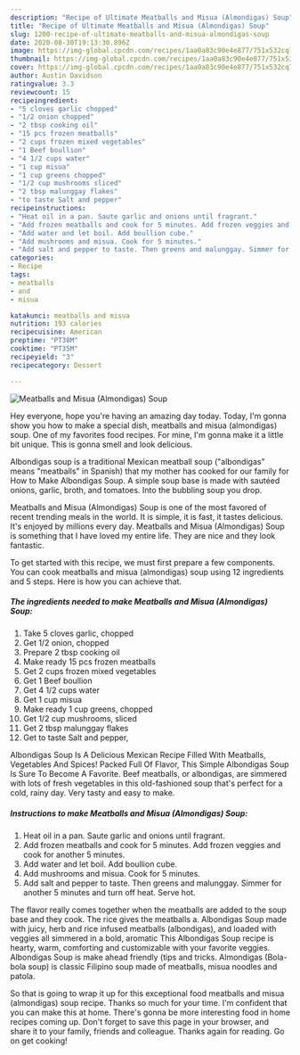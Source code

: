 ```yaml
---
description: "Recipe of Ultimate Meatballs and Misua (Almondigas) Soup"
title: "Recipe of Ultimate Meatballs and Misua (Almondigas) Soup"
slug: 1200-recipe-of-ultimate-meatballs-and-misua-almondigas-soup
date: 2020-08-30T19:13:30.896Z
image: https://img-global.cpcdn.com/recipes/1aa0a83c90e4e877/751x532cq70/meatballs-and-misua-almondigas-soup-recipe-main-photo.jpg
thumbnail: https://img-global.cpcdn.com/recipes/1aa0a83c90e4e877/751x532cq70/meatballs-and-misua-almondigas-soup-recipe-main-photo.jpg
cover: https://img-global.cpcdn.com/recipes/1aa0a83c90e4e877/751x532cq70/meatballs-and-misua-almondigas-soup-recipe-main-photo.jpg
author: Austin Davidson
ratingvalue: 3.3
reviewcount: 15
recipeingredient:
- "5 cloves garlic chopped"
- "1/2 onion chopped"
- "2 tbsp cooking oil"
- "15 pcs frozen meatballs"
- "2 cups frozen mixed vegetables"
- "1 Beef boullion"
- "4 1/2 cups water"
- "1 cup misua"
- "1 cup greens chopped"
- "1/2 cup mushrooms sliced"
- "2 tbsp malunggay flakes"
- "to taste Salt and pepper"
recipeinstructions:
- "Heat oil in a pan. Saute garlic and onions until fragrant."
- "Add frozen meatballs and cook for 5 minutes. Add frozen veggies and cook for another 5 minutes."
- "Add water and let boil. Add boullion cube."
- "Add mushrooms and misua. Cook for 5 minutes."
- "Add salt and pepper to taste. Then greens and malunggay. Simmer for another 5 minutes and turn off heat. Serve hot."
categories:
- Recipe
tags:
- meatballs
- and
- misua

katakunci: meatballs and misua 
nutrition: 193 calories
recipecuisine: American
preptime: "PT38M"
cooktime: "PT35M"
recipeyield: "3"
recipecategory: Dessert

---
```



![Meatballs and Misua (Almondigas) Soup](https://img-global.cpcdn.com/recipes/1aa0a83c90e4e877/751x532cq70/meatballs-and-misua-almondigas-soup-recipe-main-photo.jpg)

Hey everyone, hope you're having an amazing day today. Today, I'm gonna show you how to make a special dish, meatballs and misua (almondigas) soup. One of my favorites food recipes. For mine, I'm gonna make it a little bit unique. This is gonna smell and look delicious.

Albondigas soup is a traditional Mexican meatball soup (&#34;albondigas&#34; means &#34;meatballs&#34; in Spanish) that my mother has cooked for our family for How to Make Albondigas Soup. A simple soup base is made with sautéed onions, garlic, broth, and tomatoes. Into the bubbling soup you drop.

Meatballs and Misua (Almondigas) Soup is one of the most favored of recent trending meals in the world. It is simple, it is fast, it tastes delicious. It's enjoyed by millions every day. Meatballs and Misua (Almondigas) Soup is something that I have loved my entire life. They are nice and they look fantastic.


To get started with this recipe, we must first prepare a few components. You can cook meatballs and misua (almondigas) soup using 12 ingredients and 5 steps. Here is how you can achieve that.

<!--inarticleads1-->

##### The ingredients needed to make Meatballs and Misua (Almondigas) Soup:

1. Take 5 cloves garlic, chopped
1. Get 1/2 onion, chopped
1. Prepare 2 tbsp cooking oil
1. Make ready 15 pcs frozen meatballs
1. Get 2 cups frozen mixed vegetables
1. Get 1 Beef boullion
1. Get 4 1/2 cups water
1. Get 1 cup misua
1. Make ready 1 cup greens, chopped
1. Get 1/2 cup mushrooms, sliced
1. Get 2 tbsp malunggay flakes
1. Get to taste Salt and pepper,


Albondigas Soup Is A Delicious Mexican Recipe Filled With Meatballs, Vegetables And Spices! Packed Full Of Flavor, This Simple Albondigas Soup Is Sure To Become A Favorite. Beef meatballs, or albondigas, are simmered with lots of fresh vegetables in this old-fashioned soup that&#39;s perfect for a cold, rainy day. Very tasty and easy to make. 

<!--inarticleads2-->

##### Instructions to make Meatballs and Misua (Almondigas) Soup:

1. Heat oil in a pan. Saute garlic and onions until fragrant.
1. Add frozen meatballs and cook for 5 minutes. Add frozen veggies and cook for another 5 minutes.
1. Add water and let boil. Add boullion cube.
1. Add mushrooms and misua. Cook for 5 minutes.
1. Add salt and pepper to taste. Then greens and malunggay. Simmer for another 5 minutes and turn off heat. Serve hot.


The flavor really comes together when the meatballs are added to the soup base and they cook. The rice gives the meatballs a. Albondigas Soup made with juicy, herb and rice infused meatballs (albondigas), and loaded with veggies all simmered in a bold, aromatic This Albondigas Soup recipe is hearty, warm, comforting and customizable with your favorite veggies. Albondigas Soup is make ahead friendly (tips and tricks. Almondigas (Bola-bola soup) is classic Filipino soup made of meatballs, misua noodles and patola. 

So that is going to wrap it up for this exceptional food meatballs and misua (almondigas) soup recipe. Thanks so much for your time. I'm confident that you can make this at home. There's gonna be more interesting food in home recipes coming up. Don't forget to save this page in your browser, and share it to your family, friends and colleague. Thanks again for reading. Go on get cooking!
